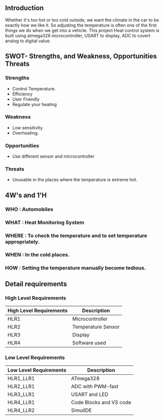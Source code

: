 ## Introduction
Whether it's too hot or too cold outside, we want the climate in the car to be exactly how we like it. So adjusting the temperature is often one of the first things we do when we get into a vehicle. This project Heat control system is built using atmega328 microcontroller, USART to display, ADC to covert analog to digital value.
## SWOT- Strengths, and Weakness, Opportunities Threats
### Strengths
- Control Temperature.
- Efficiency
- User Friendly
- Regulate your heating

### Weakness
- Low sensitivity.
- Overheating.

### Opportunities
- Use different sensor and microcontroller

### Threats
- Unusable in the places where the temperature is extreme hot.


## 4W's and 1'H
### **WHO** : Automobiles
### **WHAT** : Heat Monitoring System
### **WHERE** : To check the temperature and to set temperature appropriately.
### **WHEN** : In the cold places.
### **HOW** : Setting the temperature manually become tedious.


## Detail requirements
### High Level Requirements
| High Level Requirements      | Description |
| ----------- | ----------- |
| HLR1      | Microcontroller   |
| HLR2   | Temperature Sensor|
| HLR3   | Display|
| HLR4   | Software used|

### Low Level Requirements
| Low Level Requirements      | Description |
| ----------- | ----------- |
| HLR1_LLR1      | ATmega328     |
| HLR2_LLR1   | ADC with PWM-fast|
| HLR3_LLR1   |USART and LED|
| HLR4_LLR1   | Code Blocks and VS code |
| HLR4_LLR2   | SimulIDE |

